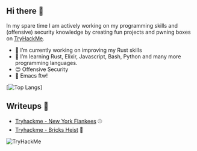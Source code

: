 ## Hi there 👋

In my spare time I am actively working on my programming skills and (offensive) security knowledge by creating fun projects and pwning boxes on [TryHackMe](https://tryhackme.com/p/12323fdsverv).

- :crab: I’m currently working on improving my Rust skills
- :dizzy: I’m learning Rust, Elixir, Javascript, Bash, Python and many more programming languages.
- :heart_eyes: Offensive Security
- :purple_heart: Emacs ftw!

[![Top Langs](https://github-readme-stats.vercel.app/api/top-langs/?username=50022445&theme=dracula&langs_count=8&layout=compact)]

## Writeups 🤩
- [Tryhackme - New York Flankees](https://github.com/50022445/writeups/blob/main/tryhackme/new-york-flankees/index.md) ⚾
- [Tryhackme - Bricks Heist](https://github.com/50022445/writeups/blob/main/tryhackme/bricks/index.md) 🧱


<img src="https://tryhackme-badges.s3.amazonaws.com/12323fdsverv.png" alt="TryHackMe">
